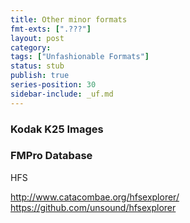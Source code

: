 ```yaml
---
title: Other minor formats
fmt-exts: [".???"]
layout: post
category:
tags: ["Unfashionable Formats"]
status: stub
publish: true
series-position: 30
sidebar-include: _uf.md
---
```



### Kodak K25 Images ###

### FMPro Database ###





HFS

http://www.catacombae.org/hfsexplorer/
https://github.com/unsound/hfsexplorer


